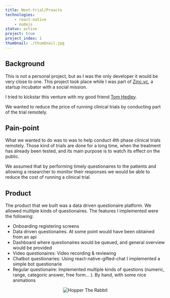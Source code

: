 ```yaml
---
title: Next-trial/Proacto
technologies: 
    - react-native
    - nodejs
status: active
project: true
project_index: 1
thumbnail: ./thumbnail.jpg
---
```


## Background
This is not a personal project, but as I was the only developer it would be very close to one.
This project took place while I was part of [Zinc.vc](http://www.zinc.vc), a startup incubator with a social mission. 

I tried to kickstar this venture with my good friend [Tom Hedley](https://www.linkedin.com/in/hedleyconsulting/). 

We wanted to reduce the price of running clinical trials by conducting part of the trial remotely.

## Pain-point
What we wanted to do was to was to help conduct 4th phase clinical trials remotely. Those kind of trials are done for a long time, when the treatment has already been tested, and its main purpose is to watch its effect on the public.

We assumed that by performing timely questionaires to the patients and allowing a researcher to monitor their responses we would be able to reduce the cost of running a clinical trial.

## Product
The product that we built was a data driven questionaire platform. We allowed multiple kinds of questionaires. The features I implemented were the following:
- Onboarding registering screens
- Data driven questionaires. At some point would have been obtained from an api
- Dashboard where questionaires would be queued, and general overview would be provided
- Video questionaires: Video recording & reviewing
- Chatbot questionaries: Using react-native-gifted-chat I implemented a simple bot questionarie
- Regular questionaire: Implemented multiple kinds of questions (numeric, range, categoric answer, free form... ). By hand, with some nice animations

<div style="text-align:center">

![Hopper The Rabbit](./small2.gif)

</div>
